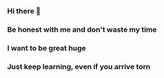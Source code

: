 ### Hi there 👋
### Be honest with me and don't waste my time
### I want to be great huge
### Just keep learning, even if you arrive torn


